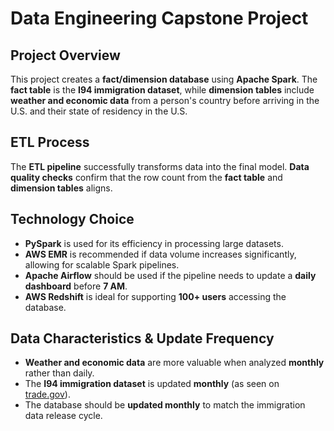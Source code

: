 # Data Engineering Capstone Project

## Project Overview
This project creates a **fact/dimension database** using **Apache Spark**. The **fact table** is the **I94 immigration dataset**, while **dimension tables** include **weather and economic data** from a person's country before arriving in the U.S. and their state of residency in the U.S.

## ETL Process
The **ETL pipeline** successfully transforms data into the final model. **Data quality checks** confirm that the row count from the **fact table** and **dimension tables** aligns.

## Technology Choice
- **PySpark** is used for its efficiency in processing large datasets.
- **AWS EMR** is recommended if data volume increases significantly, allowing for scalable Spark pipelines.
- **Apache Airflow** should be used if the pipeline needs to update a **daily dashboard** before **7 AM**.
- **AWS Redshift** is ideal for supporting **100+ users** accessing the database.

## Data Characteristics & Update Frequency
- **Weather and economic data** are more valuable when analyzed **monthly** rather than daily.
- The **I94 immigration dataset** is updated **monthly** (as seen on [trade.gov](https://www.trade.gov/i-94-arrivals-program)).
- The database should be **updated monthly** to match the immigration data release cycle.
